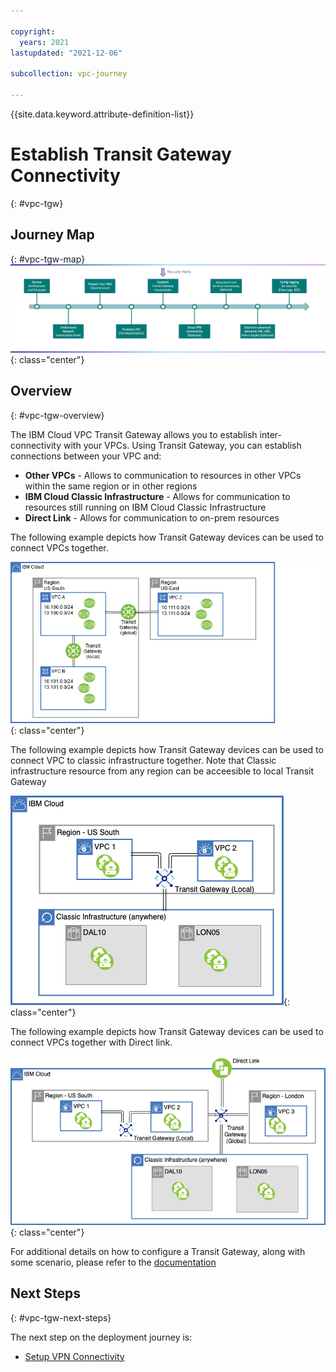 ```yaml
---

copyright:
  years: 2021
lastupdated: "2021-12-06"

subcollection: vpc-journey

---
```


{{site.data.keyword.attribute-definition-list}}

# Establish Transit Gateway Connectivity
{: #vpc-tgw}



## Journey Map
{: #vpc-tgw-map}
![Architecture](images/tgw/journey-map.png){: class="center"}

 

## Overview
{: #vpc-tgw-overview}



The IBM Cloud VPC Transit Gateway allows you to establish inter-connectivity with your VPCs. Using Transit Gateway, you can establish connections between your VPC and:

- **Other VPCs** - Allows to communication to resources in other VPCs within the same region or in other regions
- **IBM Cloud Classic Infrastructure** - Allows for communication to resources still running on IBM Cloud Classic Infrastructure
- **Direct Link** - Allows for communication to on-prem resources



The following example depicts how Transit Gateway devices can be used to connect VPCs together.


   ![Architecture](images/tgw/tgw-arch-sample1.png){: class="center"}
   

The following example depicts how Transit Gateway devices can be used to connect VPC to classic infrastructure together. Note that Classic infrastructure resource from any region can be acceesible to local Transit Gateway


   ![tgw-classic](images/tgw/vpc-to-classic-tgw.png){: class="center"}
   
 
The following example depicts how Transit Gateway devices can be used to connect VPCs together with Direct link.


   ![tgw-directlink](images/tgw/directlink-tgw.png){: class="center"}
   

For additional details on how to configure a Transit Gateway, along with some scenario, please refer to the [documentation](https://{DomainName}/docs/transit-gateway?topic=transit-gateway-about)


## Next Steps
{: #vpc-tgw-next-steps}

The next step on the deployment journey is:

* [Setup VPN Connectivity](/docs/vpc-journey?topic=vpc-journey-vpc-vpn)
